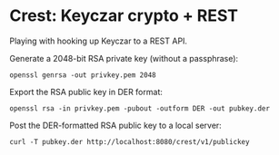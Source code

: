 Crest: Keyczar crypto + REST
=============

Playing with hooking up Keyczar to a REST API.

Generate a 2048-bit RSA private key (without a passphrase):

	openssl genrsa -out privkey.pem 2048

Export the RSA public key in DER format:

	openssl rsa -in privkey.pem -pubout -outform DER -out pubkey.der

Post the DER-formatted RSA public key to a local server:

	curl -T pubkey.der http://localhost:8080/crest/v1/publickey
